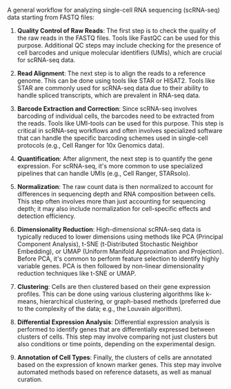 A general workflow for analyzing single-cell RNA sequencing (scRNA-seq) data starting from FASTQ files:

1. **Quality Control of Raw Reads**: The first step is to check the quality of the raw reads in the FASTQ files. Tools like FastQC can be used for this purpose. Additional QC steps may include checking for the presence of cell barcodes and unique molecular identifiers (UMIs), which are crucial for scRNA-seq data.

2. **Read Alignment**: The next step is to align the reads to a reference genome. This can be done using tools like STAR or HISAT2. Tools like STAR are commonly used for scRNA-seq data due to their ability to handle spliced transcripts, which are prevalent in RNA-seq data.

3. **Barcode Extraction and Correction**: Since scRNA-seq involves barcoding of individual cells, the barcodes need to be extracted from the reads. Tools like UMI-tools can be used for this purpose. This step is critical in scRNA-seq workflows and often involves specialized software that can handle the specific barcoding schemes used in single-cell protocols (e.g., Cell Ranger for 10x Genomics data).

4. **Quantification**: After alignment, the next step is to quantify the gene expression. For scRNA-seq, it's more common to use specialized pipelines that can handle UMIs (e.g., Cell Ranger, STARsolo).

5. **Normalization**: The raw count data is then normalized to account for differences in sequencing depth and RNA composition between cells. This step often involves more than just accounting for sequencing depth; it may also include normalization for cell-specific effects and detection efficiency.

6. **Dimensionality Reduction**: High-dimensional scRNA-seq data is typically reduced to lower dimensions using methods like PCA (Principal Component Analysis), t-SNE (t-Distributed Stochastic Neighbor Embedding), or UMAP (Uniform Manifold Approximation and Projection). Before PCA, it's common to perform feature selection to identify highly variable genes. PCA is then followed by non-linear dimensionality reduction techniques like t-SNE or UMAP.

7. **Clustering**: Cells are then clustered based on their gene expression profiles. This can be done using various clustering algorithms like k-means, hierarchical clustering, or graph-based methods (preferred due to the complexity of the data; e.g., the Louvain algorithm).

8. **Differential Expression Analysis**: Differential expression analysis is performed to identify genes that are differentially expressed between clusters of cells. This step may involve comparing not just clusters but also conditions or time points, depending on the experimental design.

9. **Annotation of Cell Types**: Finally, the clusters of cells are annotated based on the expression of known marker genes. This step may involve automated methods based on reference datasets, as well as manual curation.
